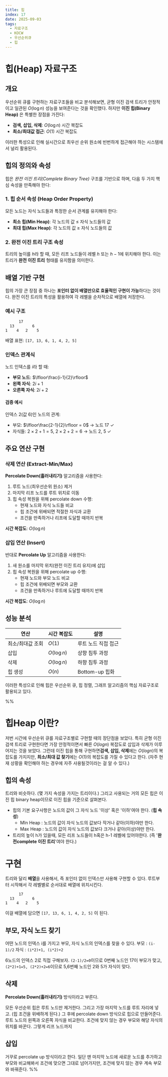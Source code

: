 ```yaml
---
title: 힙
index: 17
date: 2025-09-03
tags:
  - 자료구조
  - KOCW
  - 우선순위큐
  - 힙
---
```

# 힙(Heap) 자료구조

## 개요
우선순위 큐를 구현하는 자료구조들을 비교 분석해보면, 균형 이진 검색 트리가 안정적이고 일관된 $O(\log n)$ 성능을 보여준다는 것을 확인했다. 하지만 **이진 힙(Binary Heap)** 은 특별한 장점을 가진다:

- **검색, 삽입, 삭제**: $O(\log n)$ 시간 복잡도
- **최소/최대값 접근**: $O(1)$ 시간 복잡도

이러한 특성으로 인해 실시간으로 최우선 순위 원소에 빈번하게 접근해야 하는 시스템에서 널리 활용된다.

## 힙의 정의와 속성

힙은 *완전 이진 트리(Complete Binary Tree)* 구조를 기반으로 하며, 다음 두 가지 핵심 속성을 만족해야 한다:

### 1. 힙 순서 속성 (Heap Order Property)
모든 노드는 자식 노드들과 특정한 순서 관계를 유지해야 한다:

- **최소 힙(Min Heap)**: 각 노드의 값 ≤ 자식 노드들의 값
- **최대 힙(Max Heap)**: 각 노드의 값 ≥ 자식 노드들의 값

### 2. 완전 이진 트리 구조 속성
트리의 높이를 $h$라 할 때, 모든 리프 노드들이 레벨 $h$ 또는 $h-1$에 위치해야 한다. 이는 트리가 **완전 이진 트리** 형태를 유지함을 의미한다.

## 배열 기반 구현

힙의 가장 큰 장점 중 하나는 **포인터 없이 배열만으로 효율적인 구현이 가능**하다는 것이다. 완전 이진 트리의 특성을 활용하여 각 레벨을 순차적으로 배열에 저장한다.

### 예시 구조
```
      17
  13        6
1    4   2    5
```

배열 표현: `[17, 13, 6, 1, 4, 2, 5]`

### 인덱스 관계식
노드 인덱스를 $i$라 할 때:
- **부모 노드**: $\lfloor\frac{i-1}{2}\rfloor$
- **왼쪽 자식**: $2i + 1$
- **오른쪽 자식**: $2i + 2$

#### 검증 예시
인덱스 2(값 6)인 노드의 관계:
- 부모: $\lfloor\frac{2-1}{2}\rfloor = 0$ → 노드 17 ✓
- 자식들: $2 \times 2 + 1 = 5$, $2 \times 2 + 2 = 6$ → 노드 2, 5 ✓

## 주요 연산 구현

### 삭제 연산 (Extract-Min/Max)
**Percolate Down(흘러내리기)** 알고리즘을 사용한다:

1. 루트 노드(최우선순위 원소) 제거
2. 마지막 리프 노드를 루트 위치로 이동
3. 힙 속성 복원을 위해 percolate down 수행:
   - 현재 노드와 자식 노드들 비교
   - 힙 조건에 위배되면 적절한 자식과 교환
   - 조건을 만족하거나 리프에 도달할 때까지 반복

**시간 복잡도**: $O(\log n)$

### 삽입 연산 (Insert)
반대로 **Percolate Up** 알고리즘을 사용한다:

1. 새 원소를 마지막 위치(완전 이진 트리 유지)에 삽입
2. 힙 속성 복원을 위해 percolate up 수행:
   - 현재 노드와 부모 노드 비교
   - 힙 조건에 위배되면 부모와 교환
   - 조건을 만족하거나 루트에 도달할 때까지 반복

**시간 복잡도**: $O(\log n)$

## 성능 분석

| 연산        | 시간 복잡도      | 설명           |
| --------- | ----------- | ------------ |
| 최소/최대값 조회 | $O(1)$      | 루트 노드 직접 접근  |
| 삽입        | $O(\log n)$ | 상향 침투 과정     |
| 삭제        | $O(\log n)$ | 하향 침투 과정     |
| 힙 생성      | $O(n)$      | Bottom-up 힙화 |

이러한 특성으로 인해 힙은 우선순위 큐, 힙 정렬, 그래프 알고리즘의 핵심 자료구조로 활용되고 있다.


%% 
# 힙Heap 이란?
저번 시간에 우선순위 큐를 자료구조별로 구현할 때의 장단점을 보았다.
특히 균형 이진 검색 트리로 구현한다면 가장 안정적이면서 빠른 $O(logn)$ 복잡도로 삽입과 삭제가 이루어지는 것을 보았다.
그런데 이진 힙을 통해 구현하면**검색, 삽입, 삭제**에는 $O(logn)$의 복잡도를 가지지만, **최소/최대 값 찾기**에는 $O(1)$의 복잡도를 가질 수 있다고 한다. (자주 현재 상황을 확인해야 하는 경우에 자주 사용될것이라는 걸 알 수 있다.)

## 힙의 속성
트리와 비슷하다. (몇 가지 속성을 가지는 트리이다.)
그리고 사용되는 거의 모든 힙은 이진 힙 binary heap이므로 이진 힙을 기준으로 살펴본다.

- 힙의 기본 요구사항은 노드의 값이 그 자식 노드  '이상' 혹은 '이하'여야 한다. (**힙 속성**)
	-  MIn Heap : 노드의 값이 자식 노드의 값보다 작거나 같아(이하)야만 한다.
	- Max Heap : 노드의 값이 자식 노드의 값보다 크거나 같아(이상)야만 한다.
- 트리의 높이 h가 있을때, 모든 리프 노드들이 h혹은 h-1 레벨에 있어야한다. (즉 '**완전complete 이진 트리**'여야 한다.)

# 구현
트리와 달리 **배열**을 사용해서, 즉 포인터 없이 인덱스만 사용해 구현할 수 있다.
루트부터 시작해서 각 레벨별로 순서대로 배열에 위치시킨다.
```
      17
  13        6
1    4   2    5
```
이걸 배열에 담으면 `[17, 13, 6, 1, 4, 2, 5]` 이 된다.

## 부모, 자식 노드 찾기
어떤 노드의 인덱스 i를 가지고 부모, 자식 노드의 인덱스를 찾을 수 있다.
부모 : `(i-1)/2`
자식 : `(i*2)+1, (i*2)+2`

6노드의 인덱스 2로 직접 구해보자.
`(2-1)/2=0`이므로 0번째 노드인 17이 부모가 맞고,
`(2*2)+1=5, (2*2)+2=6`이므로 5,6번째 노드인 2와 5가 자식이 맞다.

## 삭제
**Percolate Down(흘러내리기)** 방식이라고 부른다. 

모든 우선순위 힙은 루트 노드만 제거한다.
그리고 가장 마지막 노드를 루트 자리에 넣고. (힙 조건을 위배하게 된다.)
그 후에 percolate down 방식으로 힙으로 만들어준다.
루트 노드의 왼쪽과 오른쪽 자식을 비교한다.
조건에 맞지 않는 경우 부모와 해당 자식의 위치를 바꾼다.
그렇게 리프 노드까지 

## 삽입
거꾸로 percolate up 방식이라고 한다.
일단 맨 마지막 노드에 새로운 노드를 추가하고 부모와 비교해봐서 조건에 맞으면 그대로 넘어가지만,
조건에 맞지 않는 경우 계속 부모와 바꿔준다. 
%%